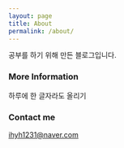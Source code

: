 ```yaml
---
layout: page
title: About
permalink: /about/
---
```


공부를 하기 위해 만든 블로그입니다.

### More Information

하루에 한 글자라도 올리기

### Contact me

[ihyh1231@naver.com](mailto:ihyh1231@naver.com)
